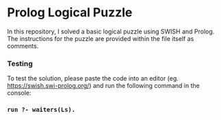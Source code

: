 # Prolog Logical Puzzle
In this repository, I solved a basic logical puzzle using SWISH and Prolog. The instructions for the puzzle are provided within the file itself as comments.

### Testing
To test the solution, please paste the code into an editor (eg. https://swish.swi-prolog.org/) and run the following command in the console:

### `run ?- waiters(Ls).`
